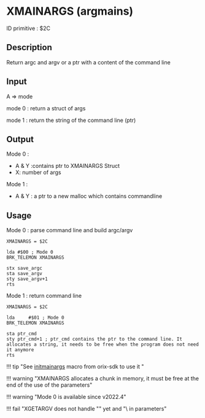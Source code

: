 # XMAINARGS (argmains)

ID primitive : $2C

## Description

Return argc and argv or a ptr with a content of the command line

## Input

A => mode

mode 0 : return a struct of args

mode 1 : return the string of the command line (ptr)

## Output

Mode 0 :

* A & Y :contains ptr to XMAINARGS Struct
* X: number of args

Mode 1 :

* A & Y : a ptr to a new malloc which contains commandline

## Usage

Mode 0 : parse command line and build argc/argv

```ca65
XMAINARGS = $2C

lda	#$00 ; Mode 0
BRK_TELEMON XMAINARGS

stx save_argc
sta save_argv
sty save_argv+1
rts
```

Mode 1 : return command line

```ca65
XMAINARGS = $2C

lda		#$01 ; Mode 0
BRK_TELEMON XMAINARGS

sta ptr_cmd
sty ptr_cmd+1 ; ptr_cmd contains the ptr to the command line. It allocates a string, it needs to be free when the program does not need it anymore
rts
```

!!! tip "See [initmainargs](../../developper_manual/orixsdk_macros/initmainargs/) macro from orix-sdk to use it "

!!! warning "XMAINARGS allocates a chunk in memory, it must be free at the end of the use of the parameters"

!!! warning "Mode 0 is available since v2022.4"

!!! fail "XGETARGV does not handle "" yet and "\ in parameters"
